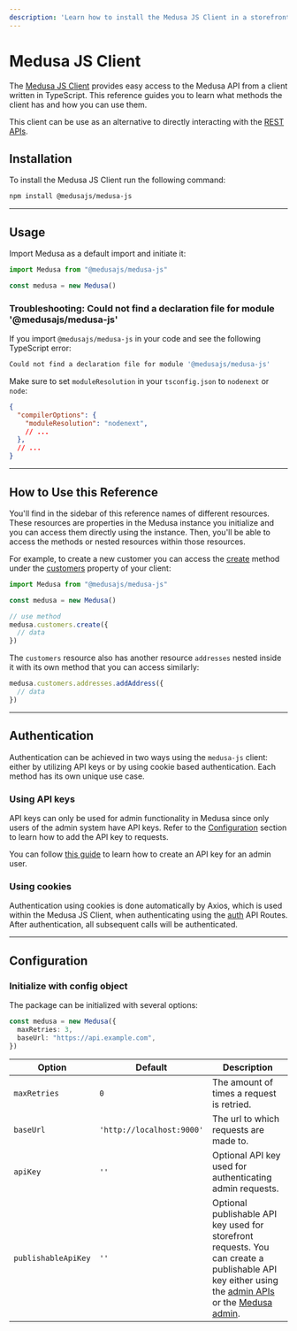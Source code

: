 ```yaml
---
description: 'Learn how to install the Medusa JS Client in a storefront. Medusa JS Client provides easy access to the Medusa API from a client written in TypeScript.'
---
```


# Medusa JS Client

The [Medusa JS Client](https://www.npmjs.com/package/@medusajs/medusa-js) provides easy access to the Medusa API from a client written in TypeScript. This reference guides you to learn what methods the client has and how you can use them.

This client can be use as an alternative to directly interacting with the [REST APIs](https://docs.medusajs.com/api/store).

## Installation

To install the Medusa JS Client run the following command:

```bash npm2yarn
npm install @medusajs/medusa-js
```

---

## Usage

Import Medusa as a default import and initiate it:

```ts
import Medusa from "@medusajs/medusa-js"

const medusa = new Medusa()
```

### Troubleshooting: Could not find a declaration file for module '@medusajs/medusa-js'

If you import `@medusajs/medusa-js` in your code and see the following TypeScript error:

```bash
Could not find a declaration file for module '@medusajs/medusa-js'
```

Make sure to set `moduleResolution` in your `tsconfig.json` to `nodenext` or `node`:

```json title=tsconfig.json
{
  "compilerOptions": {
    "moduleResolution": "nodenext",
    // ...
  },
  // ...
}
```

---

## How to Use this Reference

You'll find in the sidebar of this reference names of different resources. These resources are properties in the Medusa instance you initialize and you can access them directly using the instance. Then, you'll be able to access the methods or nested resources within those resources.

For example, to create a new customer you can access the [create](/references/js-client/classes/CustomerResource#create) method under the [customers](/references/js-client/classes/CustomerResource) property of your client:

```ts
import Medusa from "@medusajs/medusa-js"

const medusa = new Medusa()

// use method
medusa.customers.create({
  // data
})
```

The `customers` resource also has another resource `addresses` nested inside it with its own method that you can access similarly:

```ts
medusa.customers.addresses.addAddress({
  // data
})
```

---

## Authentication

Authentication can be achieved in two ways using the `medusa-js` client: either by utilizing API keys or by using cookie based authentication. Each method has its own unique use case.

### Using API keys

API keys can only be used for admin functionality in Medusa since only users of the admin system have API keys. Refer to the [Configuration](#configuration) section to learn how to add the API key to requests.

You can follow [this guide](https://docs.medusajs.com/api/admin#authentication) to learn how to create an API key for an admin user.

### Using cookies

Authentication using cookies is done automatically by Axios, which is used within the Medusa JS Client, when authenticating using the [auth](/references/js-client/classes/AuthResource) API Routes. After authentication, all subsequent calls will be authenticated.

---

## Configuration

### Initialize with config object

The package can be initialized with several options:

```ts
const medusa = new Medusa({
  maxRetries: 3,
  baseUrl: "https://api.example.com",
})
```

| Option              | Default                   | Description                                               |
| ------------------- | ------------------------- | --------------------------------------------------------- |
| `maxRetries`        | `0`                       | The amount of times a request is retried.                 |
| `baseUrl`           | `'http://localhost:9000'` | The url to which requests are made to.                    |
| `apiKey`            | `''`                      | Optional API key used for authenticating admin requests.  |
| `publishableApiKey` | `''`                      | Optional publishable API key used for storefront requests. You can create a publishable API key either using the [admin APIs](../development/publishable-api-keys/admin/manage-publishable-api-keys.mdx) or the [Medusa admin](../user-guide/settings/publishable-api-keys.mdx). |
